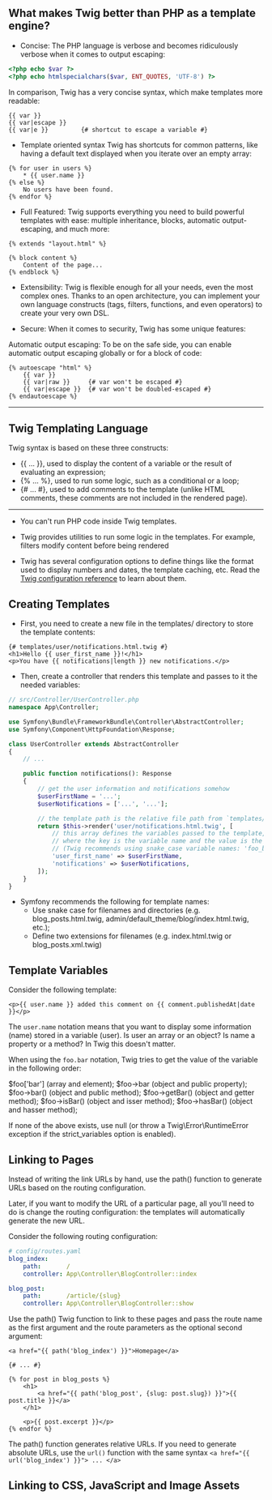<!-- Primary source: https://twig.symfony.com  -->

## What makes Twig better than PHP as a template engine?

- Concise: The PHP language is verbose and becomes ridiculously verbose when it comes to output escaping:
```php
<?php echo $var ?>
<?php echo htmlspecialchars($var, ENT_QUOTES, 'UTF-8') ?>
```
In comparison, Twig has a very concise syntax, which make templates more readable:
```twig
{{ var }}
{{ var|escape }}
{{ var|e }}         {# shortcut to escape a variable #}
```
- Template oriented syntax Twig has shortcuts for common patterns, like having a default text displayed when you iterate over an empty array:

```twig
{% for user in users %}
    * {{ user.name }}
{% else %}
    No users have been found.
{% endfor %}
```

- Full Featured: Twig supports everything you need to build powerful templates with ease: multiple inheritance, blocks, automatic output-escaping, and much more:

```twig
{% extends "layout.html" %}

{% block content %}
    Content of the page...
{% endblock %}
```
- Extensibility: Twig is flexible enough for all your needs, even the most complex ones. Thanks to an open architecture, you can implement your own language constructs (tags, filters, functions, and even operators) to create your very own DSL.

- Secure: When it comes to security, Twig has some unique features:

Automatic output escaping: To be on the safe side, you can enable automatic output escaping globally or for a block of code:

```twig
{% autoescape "html" %}
    {{ var }}
    {{ var|raw }}     {# var won't be escaped #}
    {{ var|escape }}  {# var won't be doubled-escaped #}
{% endautoescape %}
```
---

## Twig Templating Language

Twig syntax is based on these three constructs:

- {{ ... }}, used to display the content of a variable or the result of evaluating an expression;
- {% ... %}, used to run some logic, such as a conditional or a loop;
- {# ... #}, used to add comments to the template (unlike HTML comments, these comments are not included in the rendered page).

---

- You can't run PHP code inside Twig templates.
- Twig provides utilities to run some logic in the templates. For example, filters modify content before being rendered

- Twig has several configuration options to define things like the format used to display numbers and dates, the template caching, etc. Read the [Twig configuration reference](https://symfony.com/doc/current/reference/configuration/twig.html) to learn about them.

## Creating Templates

- First, you need to create a new file in the templates/ directory to store the template contents:
```twig
{# templates/user/notifications.html.twig #}
<h1>Hello {{ user_first_name }}!</h1>
<p>You have {{ notifications|length }} new notifications.</p>
```

- Then, create a controller that renders this template and passes to it the needed variables:

```php
// src/Controller/UserController.php
namespace App\Controller;

use Symfony\Bundle\FrameworkBundle\Controller\AbstractController;
use Symfony\Component\HttpFoundation\Response;

class UserController extends AbstractController
{
    // ...

    public function notifications(): Response
    {
        // get the user information and notifications somehow
        $userFirstName = '...';
        $userNotifications = ['...', '...'];

        // the template path is the relative file path from `templates/`
        return $this->render('user/notifications.html.twig', [
            // this array defines the variables passed to the template,
            // where the key is the variable name and the value is the variable value
            // (Twig recommends using snake_case variable names: 'foo_bar' instead of 'fooBar')
            'user_first_name' => $userFirstName,
            'notifications' => $userNotifications,
        ]);
    }
}
```

- Symfony recommends the following for template names:
    - Use snake case for filenames and directories (e.g. blog_posts.html.twig, admin/default_theme/blog/index.html.twig, etc.);
    - Define two extensions for filenames (e.g. index.html.twig or blog_posts.xml.twig)

## Template Variables

Consider the following template:

```twig
<p>{{ user.name }} added this comment on {{ comment.publishedAt|date }}</p>
```

The `user.name` notation means that you want to display some information (name) stored in a variable (user). Is user an array or an object? Is name a property or a method? In Twig this doesn't matter.

When using the `foo.bar` notation, Twig tries to get the value of the variable in the following order:

$foo['bar'] (array and element);
$foo->bar (object and public property);
$foo->bar() (object and public method);
$foo->getBar() (object and getter method);
$foo->isBar() (object and isser method);
$foo->hasBar() (object and hasser method);

If none of the above exists, use null (or throw a Twig\Error\RuntimeError exception if the strict_variables option is enabled).

## Linking to Pages

Instead of writing the link URLs by hand, use the path() function to generate URLs based on the routing configuration.

Later, if you want to modify the URL of a particular page, all you'll need to do is change the routing configuration: the templates will automatically generate the new URL.

Consider the following routing configuration:

```yaml
# config/routes.yaml
blog_index:
    path:       /
    controller: App\Controller\BlogController::index

blog_post:
    path:       /article/{slug}
    controller: App\Controller\BlogController::show
```

Use the path() Twig function to link to these pages and pass the route name as the first argument and the route parameters as the optional second argument:

```twig
<a href="{{ path('blog_index') }}">Homepage</a>

{# ... #}

{% for post in blog_posts %}
    <h1>
        <a href="{{ path('blog_post', {slug: post.slug}) }}">{{ post.title }}</a>
    </h1>

    <p>{{ post.excerpt }}</p>
{% endfor %}
```
The path() function generates relative URLs. If you need to generate absolute URLs, use the `url()` function with the same syntax `<a href="{{ url('blog_index') }}"> ... </a>`

## Linking to CSS, JavaScript and Image Assets



